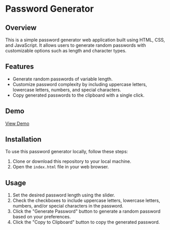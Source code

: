 # Password Generator

## Overview
This is a simple password generator web application built using HTML, CSS, and JavaScript. It allows users to generate random passwords with customizable options such as length and character types.

## Features
- Generate random passwords of variable length.
- Customize password complexity by including uppercase letters, lowercase letters, numbers, and special characters.
- Copy generated passwords to the clipboard with a single click.

## Demo
[View Demo](http://127.0.0.1:5500/index.html)

## Installation
To use this password generator locally, follow these steps:
1. Clone or download this repository to your local machine.
2. Open the `index.html` file in your web browser.

## Usage
1. Set the desired password length using the slider.
2. Check the checkboxes to include uppercase letters, lowercase letters, numbers, and/or special characters in the password.
3. Click the "Generate Password" button to generate a random password based on your preferences.
4. Click the "Copy to Clipboard" button to copy the generated password.


